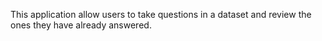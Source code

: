 This application allow users to take questions in a dataset and review the ones they have already answered.